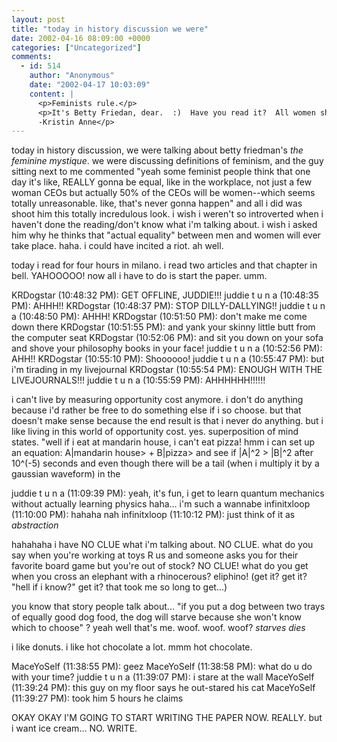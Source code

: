 ```yaml
---
layout: post
title: "today in history discussion we were"
date: 2002-04-16 08:09:00 +0000
categories: ["Uncategorized"]
comments:
  - id: 514
    author: "Anonymous"
    date: "2002-04-17 10:03:09"
    content: |
      <p>Feminists rule.</p>
      <p>It's Betty Friedan, dear.  :)  Have you read it?  All women should.  Part of my big paper on 1950s sexuality includes a discussion of Friedan because her book was written in direct response to sexual containment and the "traditional" gender roles that strangely reemerged in the 50s.<br />
      -Kristin Anne</p>
---
```


today in history discussion, we were talking about betty friedman's *the feminine mystique*. we were discussing definitions of feminism, and the guy sitting next to me commented "yeah some feminist people think that one day it's like, REALLY gonna be equal, like in the workplace, not just a few woman CEOs but actually 50% of the CEOs will be women--which seems totally unreasonable. like, that's never gonna happen" and all i did was shoot him this totally incredulous look. i wish i weren't so introverted when i haven't done the reading/don't know what i'm talking about. i wish i asked him why he thinks that "actual equality" between men and women will ever take place. haha. i could have incited a riot. ah well. 

today i read for four hours in milano. i read two articles and that chapter in bell. YAHOOOOO! now all i have to do is start the paper. umm. 

KRDogstar (10:48:32 PM): GET OFFLINE, JUDDIE!!!
juddie t u n a (10:48:35 PM): AHHH!!
KRDogstar (10:48:37 PM): STOP DILLY-DALLYING!!
juddie t u n a (10:48:50 PM): AHHH!
KRDogstar (10:51:50 PM): don't make me come down there
KRDogstar (10:51:55 PM): and yank your skinny little butt from the computer seat
KRDogstar (10:52:06 PM): and sit you down on your sofa and shove your philosophy books in your face!
juddie t u n a (10:52:56 PM): AHH!!
KRDogstar (10:55:10 PM): Shoooooo!
juddie t u n a (10:55:47 PM): but i'm tirading in my livejournal 
KRDogstar (10:55:54 PM): ENOUGH WITH THE LIVEJOURNALS!!!
juddie t u n a (10:55:59 PM): AHHHHHH!!!!!!

i can't live by measuring opportunity cost anymore. i don't do anything because i'd rather be free to do something else if i so choose. but that doesn't make sense because the end result is that i never do anything. but i like living in this world of opportunity cost. yes. superposition of mind states. "well if i eat at mandarin house, i can't eat pizza! hmm i can set up an equation: A|mandarin house> + B|pizza> and see if |A|^2 > |B|^2 after 10^(-5) seconds and even though there will be a tail (when i multiply it by a gaussian waveform) in the 

juddie t u n a (11:09:39 PM): yeah, it's fun, i get to learn quantum mechanics without actually learning physics haha... i'm such a wannabe
infinitxloop (11:10:00 PM): hahaha nah
infinitxloop (11:10:12 PM): just think of it as *abstraction*

hahahaha i have NO CLUE what i'm talking about. NO CLUE. what do you say when you're working at toys R us and someone asks you for their favorite board game but you're out of stock? NO CLUE! what do you get when you cross an elephant with a rhinocerous? eliphino! (get it? get it? "hell if i know?" get it? that took me so long to get...)

you know that story people talk about... "if you put a dog between two trays of equally good dog food, the dog will starve because she won't know which to choose" ? yeah well that's me. woof. woof. woof? *starves* *dies*

i like donuts. i like hot chocolate a lot. mmm hot chocolate. 

MaceYoSelf (11:38:55 PM): geez
MaceYoSelf (11:38:58 PM): what do u do with your time?
juddie t u n a (11:39:07 PM): i stare at the wall 
MaceYoSelf (11:39:24 PM): this guy on my floor says he out-stared his cat
MaceYoSelf (11:39:27 PM): took him 5 hours he claims

OKAY OKAY I'M GOING TO START WRITING THE PAPER NOW. REALLY. but i want ice cream... NO. WRITE.